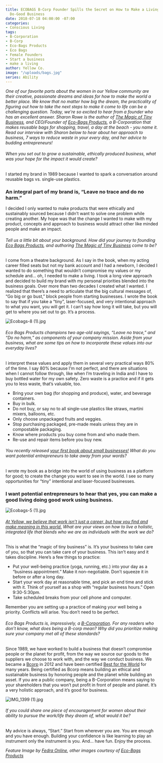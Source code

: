 ```yaml
---
title: ECOBAGS B-Corp Founder Spills the Secret on How to Make a Living Running a
  Do-Good Business
date: 2018-07-18 04:00:00 -07:00
categories:
- Conscious Living
tags:
- B-Corporation
- B-Corp
- Eco-Bags Products
- Eco Bags
- Female Founders
- Start a business
- make a living
author: Yellow Co.
image: "/uploads/bags.jpg"
series: Ability
---
```


_One of our favorite parts about the women in our Yellow community are their creative, passionate dreams and ideas for how to make the world a better place. We know that no matter how big the dream, the practicality of figuring out how to take the next steps to make it come to life can be a challenging question. Today, we're so excited to hear from a founder who has an excellent answer. Sharon Rowe is the author of [The Magic of Tiny Business](https://www.amazon.com/Magic-Tiny-Business-Great-Living/dp/1523094788), and CEO/Founder of [Eco-Bags Products](https://www.ecobags.com/), a B-Corporation that makes reusable bags for shopping, travel, a day at the beach - you name it. Read our interview with Sharon below to hear about her approach to business, 7 ways to reduce waste in your every day, and her advice to budding entrepreneurs!_

###### When you set out to grow a sustainable, ethically produced business, what was your hope for the impact it would create?

I started my brand in 1989 because I wanted to spark a conversation around reusable bags vs. single-use plastics. 

### An integral part of my brand is, “Leave no trace and do no harm.” 

I decided I only wanted to make products that were ethically and sustainably sourced because I didn’t want to solve one problem while creating another. My hope was that the change I wanted to make with my product, concepts and approach to business would attract other like minded people and make an impact.

###### Tell us a little bit about your background. How did your journey to founding [Eco Bags Products](https://www.ecobags.com/), and authoring [_The Magic of Tiny Business_](https://www.amazon.com/Magic-Tiny-Business-Great-Living/dp/1523094788) come to be?  

I come from a theatre background. As I say in the book, when my acting career filled seats but not my bank account and I had a newborn, I decided I wanted to do something that wouldn’t compromise my values or my schedule and... oh, I needed to make a living. I took a long view approach and decided to build my brand with my personal priorities blended into the business goals. Over more than two decades I created what I wanted. I realized that there’s a need to articulate that the big cultural messages of, “Go big or go bust,” block people from starting businesses. I wrote the book to say that if you take a  “tiny”, laser-focused, and very intentional approach to what you want, you will get it. I can’t say how long it will take, but you will get to where you set out to go. It’s a process.

![Ecobags-8 (1).jpg](/uploads/Ecobags-8%20(1).jpg)

###### Eco Bags Products champions two age-old sayings, “Leave no trace,” and “Do no harm,” as components of your company mission. Aside from your business, what are some tips on how to incorporate these values into our everyday lives? 

I interpret these values and apply them in several very practical ways 80% of the time. I say 80% because I’m not perfect, and there are situations when I cannot follow through, like when I’m traveling in India and I have to buy bottled water for my own safety. Zero waste is a practice and if it gets you to less waste, that’s valuable, too.

* Bring your own bag (for shopping and produce), water, and beverage containers.
* Buy in bulk.
* Do not buy, or say no to all single-use plastics like straws, martini mixers, balloons, etc.
* Only choose unpackaged fruits and veggies.
* Stop purchasing packaged, pre-made meals unless they are in compostable packaging.
* Know where products you buy come from and who made them.
* Re-use and repair items before you buy new.

###### You recently released [your first book about small businesses!](https://www.amazon.com/Magic-Tiny-Business-Great-Living/dp/1523094788) What do you want potential entrepreneurs to take away from your words?

I wrote my book as a bridge into the world of using business as a platform for good; to create the change you want to see in the world. I see so many opportunities for “tiny” intentional and laser-focused businesses. 

### I want potential entrepreneurs to hear that yes, you can make a good living doing good work using business. 

![Ecobags-5 (1).jpg](/uploads/Ecobags-5%20(1).jpg)

###### [At Yellow, we believe that work isn’t just a career, but how you find and make meaning in this world.](https://yellowco.co/membership/) What are your views on how to live a holistic, integrated life that blends who we are as individuals with the work we do?

This is what the “magic of tiny business” is. It’s your business to take care of you, so that you can take care of your business. This isn’t easy and it takes discipline. Here’s a few things to practice:

- Put your well-being practice (yoga, running, etc.) into your day as a “business appointment.” Make it non-negotiable. Don’t squeeze it in before or after a long day. 
- Start your work day at reasonable time, and pick an end time and stick with it. Think of yourself as a shop with “regular business hours.” Open 9:30-5:30pm.
- Take scheduled breaks from your cell phone and computer.

Remember you are setting up a practice of making your well being a priority. Conflicts will arise. You don’t need to be perfect.

###### Eco Bags Products is, impressively, a [B-Corporation](https://www.bcorporation.net/). For any readers who don’t know, what does being a B-corp mean? Why did you prioritize making sure your company met all of these standards?

Since 1989, we have worked to build a business that doesn’t compromise people or the planet for profit, from the way we source our goods to the suppliers we choose to work with, and the way we conduct business. We became a [Bcorp](https://www.bcorporation.net/) in 2012 and have been certified [Best for the World](https://www.bcorporation.net/criteria-the-b-corp-best-the-world-list) for many years. Being certified as Bcorp means building an ethical and sustainable business by honoring people and the planet while building an asset. If you are a public company, being a B-Corporation means saying to your shareholders that you won’t put profit in front of people and planet. It’s a very holistic approach, and it’s good for business.

![IMG_1399 (1).jpg](/uploads/IMG_1399%20(1).jpg)

###### If you could share one piece of encouragement for women about their ability to pursue the work/life they dream of, what would it be?

My advice is always, “Start.” Start from wherever you are. You are enough and you have enough. Building your confidence is like learning to play an instrument only the instrument is you.
And... have fun. Enjoy the process.

_Feature Image by [Fedra Online](http://www.fedraonline.com/), other images courtesy of [Eco-Bags Products](https://www.ecobags.com/)_